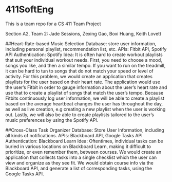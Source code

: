 # 411SoftEng
This is a team repo for a CS 411 Team Project

Section A2, Team 2: Jade Sessions, Zexing Gao, Boxi Huang, Keith Lovett

##Heart-Rate-based Music Selection
  Database: store user information, including personal playlist, recommendation list, etc. 
  APIs: Fitbit API, Spotify API
  Authentication: Spotify 
Idea: It is often hard to create workout playlists that suit your individual workout needs. First, you need to choose a mood, songs you like, and then a similar tempo. If you want to run on the treadmill, it can be hard to tun to songs that do not match your speed or level of activity. For this problem, we would create an application that creates playlists for the user based on their heart rate. The application would use the user’s Fitbit in order to gauge information about the user’s heart rate and use that to create a playlist of songs that match the user’s tempo. Because Fitbits continuously log user information, we will be able to create a playlist based on the average heartbeat changes the user has throughout the day, as well as live creation, e.g creating a new playlist when the user is working out. Lastly, we will also be able to create playlists tailored to the user’s music preferences by using the Spotify API.

##Cross-Class Task Organizer
	Database: Store User Information, including all kinds of notifications. 
	APIs: Blackboard API, Google Tasks API
	Authentication: Blackboard Learn
Idea: Oftentimes, individual tasks can be buried in various locations on Blackboard Learn, making it difficult to prioritize, or even remember them, between courses. We would create an application that collects tasks into a single checklist which the user can view and organize as they see fit. We would obtain course info via the Blackboard API, and generate a list of corresponding tasks, using the Google Tasks API.
